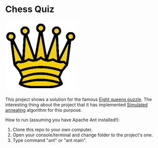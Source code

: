 Chess Quiz
=========
![alt tag](https://github.com/AntonGitName/ChessQuiz/blob/master/resources/queen.png?raw=true "Pretty Queen!")

This project shows a solution for the famous [Eight queens puzzle](http://en.wikipedia.org/wiki/Eight_queens_puzzle). The interesting thing about the project that it has implemented [Simulated annealing](https://en.wikipedia.org/wiki/Simulated_annealing) algorithm for this purpose.

How to run (assuming you have Apache Ant installed!):

1. Clone this repo to your own computer.
2. Open your console/terminal and change folder to the project's one.
3. Type command "ant" or "ant main".

